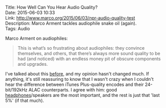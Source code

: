 Title: How Well Can You Hear Audio Quality?  
Date: 2015-06-03 10:33  
Link: http://www.marco.org/2015/06/03/npr-audio-quality-test  
Description: Marco Arment tackles audiophile snake oil (again).  
Tags: Audio   

Marco Arment on audiophiles:

> This is what’s so frustrating about audiophiles: they convince themselves, and others, that there’s always more sound quality to be had (and noticed) with an endless money pit of obscure components and upgrades.

I've talked about this [before][theoveranalyzed], and my opinion hasn't changed much. If anything, it's still reassuring to know that I wasn't crazy when I couldn't hear the difference between iTunes Plus-quality encodes and their 24-bit/192kHz ALAC counterparts. I agree with him: good [headphones][amazon]/speakers are the most important, and the rest is just that 'last 5%' (if that much).

[amazon]: http://www.amazon.com/dp/B00C4VFYRC/?tag=theov0c-20 "My (and Marco's) can of choice, the B&O PLAY H6's on Amazon"
[theoveranalyzed]: /2015/2/3/ponoplayer-and-other-audiophile-snake-oil "My post on the PonoPlayer"